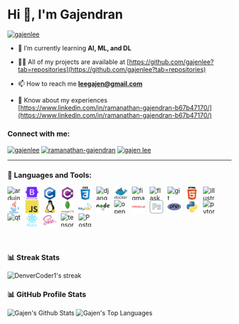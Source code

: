 

# Hi 👋, I'm Gajendran

 
<p align="left"> 
 <a href="https://twitter.com/gajenlee" target="blank"><img src="https://img.shields.io/twitter/follow/gajenlee?logo=twitter&style=for-the-badge" alt="gajenlee" /></a>
</p>

- 🌱 I’m currently learning **AI, ML, and DL**

- 👨‍💻 All of my projects are available at [https://github.com/gajenlee?tab=repositories](https://github.com/gajenlee?tab=repositories)

- 📫 How to reach me **leegajen@gmail.com**

- 📄 Know about my experiences [https://www.linkedin.com/in/ramanathan-gajendran-b67b47170/](https://www.linkedin.com/in/ramanathan-gajendran-b67b47170/)

<h3 align="left">Connect with me:</h3>
<p align="left">
<a href="https://twitter.com/gajenlee" target=”_blank”><img align="center" src="https://raw.githubusercontent.com/rahuldkjain/github-profile-readme-generator/master/src/images/icons/Social/twitter.svg" alt="gajenlee" height="30" width="40" target=”_blank”/></a>
<a href="https://www.linkedin.com/in/ramanathan-gajendran-b67b47170/" target=”_blank”"><img align="center" src="https://raw.githubusercontent.com/rahuldkjain/github-profile-readme-generator/master/src/images/icons/Social/linked-in-alt.svg" alt="ramanathan-gajendran" height="30" width="40" target=”_blank” /></a>
<a href="https://www.youtube.com/c/gajen lee" target=”_blank”><img align="center" src="https://raw.githubusercontent.com/rahuldkjain/github-profile-readme-generator/master/src/images/icons/Social/youtube.svg" alt="gajen lee" height="30" width="40" target=”_blank”/></a>
</p>


---

<h3 align="left">🧰 Languages and Tools:</h3>

<img align="left" style="padding-right: 10px;" src="https://cdn.worldvectorlogo.com/logos/arduino-1.svg" alt="arduino" width="30" height="30"/> 
<img align="left" style="padding-right: 10px;" src="https://raw.githubusercontent.com/devicons/devicon/master/icons/bootstrap/bootstrap-plain-wordmark.svg" alt="bootstrap" width="30" height="30"/>
<img align="left" style="padding-right: 10px;" src="https://raw.githubusercontent.com/devicons/devicon/master/icons/c/c-original.svg" alt="c" width="30" height="30"/> 
<img align="left" style="padding-right: 10px;" src="https://raw.githubusercontent.com/devicons/devicon/master/icons/csharp/csharp-original.svg" alt="csharp" width="30" height="30"/>
<img align="left" style="padding-right: 10px;" src="https://raw.githubusercontent.com/devicons/devicon/master/icons/css3/css3-original-wordmark.svg" alt="css3" width="30" height="30"/>
<img align="left" style="padding-right: 10px;" src="https://cdn.worldvectorlogo.com/logos/django.svg" alt="django" width="30" height="30"/>
<img align="left" style="padding-right: 10px;" src="https://raw.githubusercontent.com/devicons/devicon/master/icons/docker/docker-original-wordmark.svg" alt="docker" width="30" height="30"/> 
<img align="left" style="padding-right: 10px;" src="https://www.vectorlogo.zone/logos/figma/figma-icon.svg" alt="figma" width="30" height="30"/> 
<img align="left" style="padding-right: 10px;" src="https://www.vectorlogo.zone/logos/pocoo_flask/pocoo_flask-icon.svg" alt="flask" width="30" height="30"/>
<img align="left" style="padding-right: 10px;" src="https://www.vectorlogo.zone/logos/git-scm/git-scm-icon.svg" alt="git" width="30" height="30"/>
<img align="left" style="padding-right: 10px;" src="https://raw.githubusercontent.com/devicons/devicon/master/icons/html5/html5-original-wordmark.svg" alt="html5" width="30" height="30"/>
<img align="left" style="padding-right: 10px;" src="https://www.vectorlogo.zone/logos/adobe_illustrator/adobe_illustrator-icon.svg" alt="illustrator" width="30" height="30"/>
<img align="left" style="padding-right: 10px;" src="https://raw.githubusercontent.com/devicons/devicon/master/icons/java/java-original.svg" alt="java" width="30" height="30"/>
<img align="left" style="padding-right: 10px;" src="https://raw.githubusercontent.com/devicons/devicon/master/icons/javascript/javascript-original.svg" alt="javascript" width="30" height="30"/>
<img align="left" style="padding-right: 10px;" src="https://raw.githubusercontent.com/devicons/devicon/master/icons/linux/linux-original.svg" alt="linux" width="30" height="30"/>
<img align="left" style="padding-right: 10px;" src="https://raw.githubusercontent.com/devicons/devicon/master/icons/mongodb/mongodb-original-wordmark.svg" alt="mongodb" width="30" height="30"/>
<img align="left" style="padding-right: 10px;" src="https://raw.githubusercontent.com/devicons/devicon/master/icons/mysql/mysql-original-wordmark.svg" alt="mysql" width="30" height="30"/>
<img align="left" style="padding-right: 10px;" src="https://raw.githubusercontent.com/devicons/devicon/master/icons/nodejs/nodejs-original-wordmark.svg" alt="nodejs" width="30" height="30"/>
<img align="left" style="padding-right: 10px;" src="https://www.vectorlogo.zone/logos/opencv/opencv-icon.svg" alt="opencv" width="30" height="30"/>
<img align="left" style="padding-right: 10px;" src="https://raw.githubusercontent.com/devicons/devicon/master/icons/oracle/oracle-original.svg" alt="oracle" width="30" height="30"/>
<img align="left" style="padding-right: 10px;" src="https://raw.githubusercontent.com/devicons/devicon/master/icons/photoshop/photoshop-line.svg" alt="photoshop" width="30" height="30"/>
<img align="left" style="padding-right: 10px;" src="https://raw.githubusercontent.com/devicons/devicon/master/icons/php/php-original.svg" alt="php" width="30" height="30"/>
<img align="left" style="padding-right: 10px;" src="https://raw.githubusercontent.com/devicons/devicon/master/icons/python/python-original.svg" alt="python" width="30" height="30"/>
<img align="left" style="padding-right: 10px;" src="https://www.vectorlogo.zone/logos/pytorch/pytorch-icon.svg" alt="pytorch" width="30" height="30"/>
<img align="left" style="padding-right: 10px;" src="https://upload.wikimedia.org/wikipedia/commons/0/0b/Qt_logo_2016.svg" alt="qt" width="30" height="30"/>
<img align="left" style="padding-right: 10px;" src="https://raw.githubusercontent.com/devicons/devicon/master/icons/react/react-original-wordmark.svg" alt="react" width="30" height="30"/>
<img align="left" style="padding-right: 10px;" src="https://raw.githubusercontent.com/devicons/devicon/master/icons/sass/sass-original.svg" alt="sass" width="30" height="30"/>
<img align="left" style="padding-right: 10px;" src="https://www.vectorlogo.zone/logos/tensorflow/tensorflow-icon.svg" alt="tensorflow" width="30" height="30"/>
<img align="left" style="padding-right: 10px;" src="https://camo.githubusercontent.com/e62ea4d714f03ea49eb44b92e320c2fa88ebf07489d885f9b2e82874aca0c5be/68747470733a2f2f75706c6f61642e77696b696d656469612e6f72672f77696b6970656469612f636f6d6d6f6e732f322f32392f506f737467726573716c5f656c657068616e742e737667" alt="PostgreSQL" width="30" height="30">

#     

### 📊 Streak Stats
<p>
  <img title="🔥 Get streak stats for your profile at git.io/streak-stats" alt="DenverCoder1's streak" src="https://github-readme-streak-stats-9m8ugfa77-denvercoder1.vercel.app/?user=gajenlee&theme=monokai-metallian&hide_border=true"/>
</p>

### 📊 GitHub Profile Stats
<p>
  <img alt="Gajen's Github Stats" src="https://denvercoder1-github-readme-stats.vercel.app/api/?username=gajenlee&show_icons=true&include_all_commits=true&count_private=true&theme=react&hide_border=true&bg_color=1F222E&title_color=F85D7F&icon_color=F8D866" height="192px"/>
  <img alt="Gajen's Top Languages" src="https://denvercoder1-github-readme-stats.vercel.app/api/top-langs/?username=gajenlee&langs_count=8&layout=compact&theme=react&hide_border=true&bg_color=1F222E&title_color=F85D7F&icon_color=F8D866&hide=Jupyter%20Notebook,Roff" height="192px"/>
</p>
